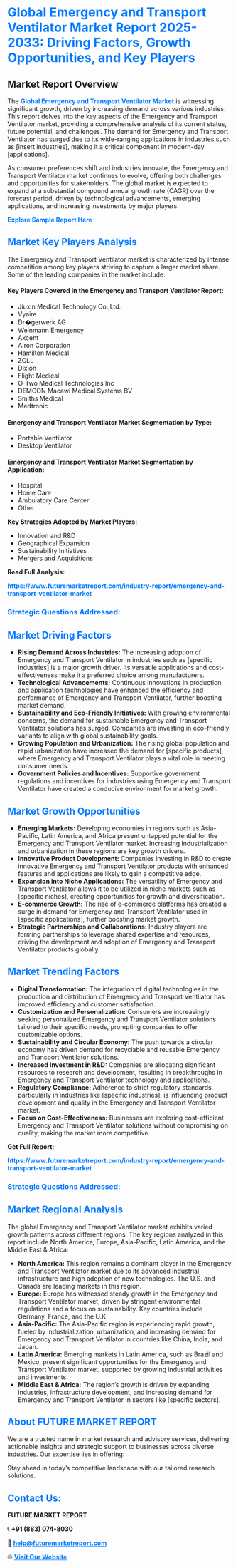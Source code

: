 <h1 style="color: #007BFF;">Global Emergency and Transport Ventilator Market Report 2025-2033: Driving Factors, Growth Opportunities, and Key Players</h1>

<section id="overview">
<h2>Market Report Overview</h2>
<p>The <a href="https://www.futuremarketreport.com/industry-report/emergency-and-transport-ventilator-market" style="color: #007BFF; text-decoration: none;"><strong>Global Emergency and Transport Ventilator Market</strong></a> is witnessing significant growth, driven by increasing demand across various industries. This report delves into the key aspects of the Emergency and Transport Ventilator market, providing a comprehensive analysis of its current status, future potential, and challenges. The demand for Emergency and Transport Ventilator has surged due to its wide-ranging applications in industries such as [insert industries], making it a critical component in modern-day [applications].</p>
<p>As consumer preferences shift and industries innovate, the Emergency and Transport Ventilator market continues to evolve, offering both challenges and opportunities for stakeholders. The global market is expected to expand at a substantial compound annual growth rate (CAGR) over the forecast period, driven by technological advancements, emerging applications, and increasing investments by major players.</p>
</section>

<section id="overview">
<p><a href="https://www.futuremarketreport.com/request-sample/reportId=79493" style="color: #007BFF; text-decoration: none;"><strong>Explore Sample Report Here</strong></a></p>
</section>

<section id="key-players">
<h2 style="color: #007BFF;">Market Key Players Analysis</h2>
<p>The Emergency and Transport Ventilator market is characterized by intense competition among key players striving to capture a larger market share. Some of the leading companies in the market include:</p>
<h4>Key Players Covered in the Emergency and Transport Ventilator Report:</h4>
<ul><li>Jiuxin Medical Technology Co.,Ltd.</li><li>Vyaire</li><li>Dr�gerwerk AG</li><li>Weinmann Emergency</li><li>Axcent</li><li>Airon Corporation</li><li>Hamilton Medical</li><li>ZOLL</li><li>Dixion</li><li>Flight Medical</li><li>O-Two Medical Technologies Inc</li><li>DEMCON Macawi Medical Systems BV</li><li>Smiths Medical</li><li>Medtronic</li></ul>
<h4>Emergency and Transport Ventilator Market Segmentation by Type:</h4>
<ul><li>Portable Ventilator</li><li>Desktop Ventilator</li></ul>

<h4>Emergency and Transport Ventilator Market Segmentation by Application:</h4>
<ul><li>Hospital</li><li>Home Care</li><li>Ambulatory Care Center</li><li>Other</li></ul>
<p><strong>Key Strategies Adopted by Market Players:</strong></p>
<ul>
<li>Innovation and R&D</li>
<li>Geographical Expansion</li>
<li>Sustainability Initiatives</li>
<li>Mergers and Acquisitions</li>
</ul>
</section>

<section>
<p><strong>Read Full Analysis: </strong></p><a href="https://www.futuremarketreport.com/industry-report/emergency-and-transport-ventilator-market" style="color: #007BFF; text-decoration: none;"><strong>https://www.futuremarketreport.com/industry-report/emergency-and-transport-ventilator-market</strong></a>
<h3 style="color: #007BFF;">Strategic Questions Addressed:</h3>
</section>

<section id="driving-factors">
<h2 style="color: #007BFF;">Market Driving Factors</h2>
<ul>
<li><strong>Rising Demand Across Industries:</strong> The increasing adoption of Emergency and Transport Ventilator in industries such as [specific industries] is a major growth driver. Its versatile applications and cost-effectiveness make it a preferred choice among manufacturers.</li>
<li><strong>Technological Advancements:</strong> Continuous innovations in production and application technologies have enhanced the efficiency and performance of Emergency and Transport Ventilator, further boosting market demand.</li>
<li><strong>Sustainability and Eco-Friendly Initiatives:</strong> With growing environmental concerns, the demand for sustainable Emergency and Transport Ventilator solutions has surged. Companies are investing in eco-friendly variants to align with global sustainability goals.</li>
<li><strong>Growing Population and Urbanization:</strong> The rising global population and rapid urbanization have increased the demand for [specific products], where Emergency and Transport Ventilator plays a vital role in meeting consumer needs.</li>
<li><strong>Government Policies and Incentives:</strong> Supportive government regulations and incentives for industries using Emergency and Transport Ventilator have created a conducive environment for market growth.</li>
</ul>
</section>

<section id="growth-opportunities">
<h2 style="color: #007BFF;">Market Growth Opportunities</h2>
<ul>
<li><strong>Emerging Markets:</strong> Developing economies in regions such as Asia-Pacific, Latin America, and Africa present untapped potential for the Emergency and Transport Ventilator market. Increasing industrialization and urbanization in these regions are key growth drivers.</li>
<li><strong>Innovative Product Development:</strong> Companies investing in R&D to create innovative Emergency and Transport Ventilator products with enhanced features and applications are likely to gain a competitive edge.</li>
<li><strong>Expansion into Niche Applications:</strong> The versatility of Emergency and Transport Ventilator allows it to be utilized in niche markets such as [specific niches], creating opportunities for growth and diversification.</li>
<li><strong>E-commerce Growth:</strong> The rise of e-commerce platforms has created a surge in demand for Emergency and Transport Ventilator used in [specific applications], further boosting market growth.</li>
<li><strong>Strategic Partnerships and Collaborations:</strong> Industry players are forming partnerships to leverage shared expertise and resources, driving the development and adoption of Emergency and Transport Ventilator products globally.</li>
</ul>
</section>

<section id="trending-factors">
<h2 style="color: #007BFF;">Market Trending Factors</h2>
<ul>
<li><strong>Digital Transformation:</strong> The integration of digital technologies in the production and distribution of Emergency and Transport Ventilator has improved efficiency and customer satisfaction.</li>
<li><strong>Customization and Personalization:</strong> Consumers are increasingly seeking personalized Emergency and Transport Ventilator solutions tailored to their specific needs, prompting companies to offer customizable options.</li>
<li><strong>Sustainability and Circular Economy:</strong> The push towards a circular economy has driven demand for recyclable and reusable Emergency and Transport Ventilator solutions.</li>
<li><strong>Increased Investment in R&D:</strong> Companies are allocating significant resources to research and development, resulting in breakthroughs in Emergency and Transport Ventilator technology and applications.</li>
<li><strong>Regulatory Compliance:</strong> Adherence to strict regulatory standards, particularly in industries like [specific industries], is influencing product development and quality in the Emergency and Transport Ventilator market.</li>
<li><strong>Focus on Cost-Effectiveness:</strong> Businesses are exploring cost-efficient Emergency and Transport Ventilator solutions without compromising on quality, making the market more competitive.</li>
</ul>
</section>

<section>
<p><strong>Get Full Report: </strong></p><a href="https://www.futuremarketreport.com/industry-report/emergency-and-transport-ventilator-market" style="color: #007BFF; text-decoration: none;"><strong>https://www.futuremarketreport.com/industry-report/emergency-and-transport-ventilator-market</strong></a>
<h3 style="color: #007BFF;">Strategic Questions Addressed:</h3>
</section>


<section id="regional-analysis">
<h2 style="color: #007BFF;">Market Regional Analysis</h2>
<p>The global Emergency and Transport Ventilator market exhibits varied growth patterns across different regions. The key regions analyzed in this report include North America, Europe, Asia-Pacific, Latin America, and the Middle East & Africa:</p>
<ul>
<li><strong>North America:</strong> This region remains a dominant player in the Emergency and Transport Ventilator market due to its advanced industrial infrastructure and high adoption of new technologies. The U.S. and Canada are leading markets in this region.</li>
<li><strong>Europe:</strong> Europe has witnessed steady growth in the Emergency and Transport Ventilator market, driven by stringent environmental regulations and a focus on sustainability. Key countries include Germany, France, and the U.K.</li>
<li><strong>Asia-Pacific:</strong> The Asia-Pacific region is experiencing rapid growth, fueled by industrialization, urbanization, and increasing demand for Emergency and Transport Ventilator in countries like China, India, and Japan.</li>
<li><strong>Latin America:</strong> Emerging markets in Latin America, such as Brazil and Mexico, present significant opportunities for the Emergency and Transport Ventilator market, supported by growing industrial activities and investments.</li>
<li><strong>Middle East & Africa:</strong> The region’s growth is driven by expanding industries, infrastructure development, and increasing demand for Emergency and Transport Ventilator in sectors like [specific sectors].</li>
</ul>
</section>

<footer>
<h2 style="color: #007BFF;">About FUTURE MARKET REPORT</h2>
<p>We are a trusted name in market research and advisory services, delivering actionable insights and strategic support to businesses across diverse industries. Our expertise lies in offering:</p>

<p>Stay ahead in today’s competitive landscape with our tailored research solutions.</p>

<h2 style="color: #007BFF;">Contact Us:</h2>
<p><strong>FUTURE MARKET REPORT</strong></p>
<p>📞 <strong>+91 (883) 074-8030</strong></p>
<p>📧 <strong><a href="mailto:help@futuremarketreport.com" style="color: #007BFF;">help@futuremarketreport.com</a></strong></p>
<p>🌐 <strong><a href="https://www.futuremarketreport.com/" style="color: #007BFF;">Visit Our Website</a></strong></p>
</footer>